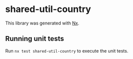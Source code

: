 # shared-util-country

This library was generated with [Nx](https://nx.dev).

## Running unit tests

Run `nx test shared-util-country` to execute the unit tests.

